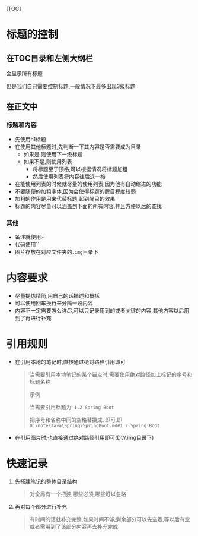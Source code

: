 [TOC]



# 标题的控制

## 在TOC目录和左侧大纲栏

会显示所有标题

但是我们自己需要控制标题,一般情况下最多出现3级标题

## 在正文中

### 标题和内容

- 先使用h1标题
- 在使用其他标题时,先判断一下其内容是否需要成为目录
  - 如果是,则使用下一级标题
  - 如果不是,则使用列表
    - 将标题至于顶格,可以根据情况将标题加粗
    - 然后使用列表将内容往后退一格
- 在能使用列表的时候就尽量的使用列表,因为他有自动缩进的功能
- 不要随便的加粗字体,因为会使得标题的醒目程度较弱
- 加粗的作用是用来代替标题,起到醒目的效果
- 标题的内容尽量可以涵盖到下面的所有内容,并且方便以后的查找

### 其他

- 备注就使用`>`
- 代码使用``
- 图片存放在对应文件夹的`.img`目录下

#  内容要求

- 尽量提炼精简,用自己的话描述和概括
- 可以使用回车换行来分隔一段内容
- 内容不一定需要怎么详尽,可以只记录用到的或者关键的内容,其他内容以后用到了再进行补充

# 引用规则

- 在引用本地的笔记时,直接通过绝对路径引用即可

  > 当需要引用本地笔记的某个锚点时,需要使用绝对路径加上标记的序号和标题名称
  >
  > 示例
  >
  > 当需要引用标题为: `1.2 Spring Boot`
  >
  > 把序号和名称中间的空格替换成`.`即可,即` D:\note\Java\Spring\SpringBoot.md#1.2.Spring Boot`

- 在引用图片时,也直接通过绝对路径引用即可(D://.img目录下)

# 快速记录

1. 先搭建笔记的整体目录结构

   > 对全局有一个把控,哪些必须,哪些可以忽略

2. 再对每个部分进行补充

   > 有时间的话就补充完整,如果时间不够,剩余部分可以先空着,等以后有空或者需用到了该部分内容再去补充完成
